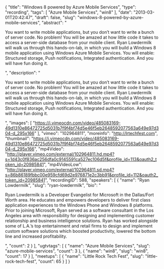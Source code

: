 {
  "title": "Windows 8 powered by Azure Mobile Services",
  "type": "recording",
  "tags": [
    "Azure Mobile Services",
    "win8"
  ],
  "date": "2013-03-01T20:42:47",
  "draft": false,
  "slug": "windows-8-powered-by-azure-mobile-services",
  "abstract": "<p>You want to write mobile applications, but you don’t want to write a bunch of server code. No problem! You will be amazed at how little code it takes to access a server-side database from your mobile client. Ryan Lowdermilk will walk us through this hands-on-lab, in which you will build a Windows 8 mobile application using Windows Azure Mobile Services. You will enable: Structured storage, Push notifications, Integrated authentication. And you will have fun doing it.</p>",
  "description": "<p>You want to write mobile applications, but you don’t want to write a bunch of server code. No problem! You will be amazed at how little code it takes to access a server-side database from your mobile client. Ryan Lowdermilk will walk us through this hands-on-lab, in which you will build a Windows 8 mobile application using Windows Azure Mobile Services. You will enable: Structured storage, Push notifications, Integrated authentication. And you will have fun doing it.</p>",
  "images": [
    "https://i.vimeocdn.com/video/485083169-49d1310e86472725d5031b7f9f4bf74d5e46f5eb2648592077563a649e97d304-d_295x166"
  ],
  "vimeo": "102964811",
  "moreinfo": "http://lrtechfest.com",
  "thumbnail": "https://i.vimeocdn.com/video/485083169-49d1310e86472725d5031b7f9f4bf74d5e46f5eb2648592077563a649e97d304-d_295x166",
  "mp4Video": "http://player.vimeo.com/external/102964811.hd.mp4?s=1d43c0f836ac256dfa0c9145591ca527ec106d5f&profile_id=113&oauth2_token_id=20985841",
  "mp4VideoLow": "http://player.vimeo.com/external/102964811.sd.mp4?s=86b86189fbbc00e959cfd69d2e976871e2c3bb91&profile_id=112&oauth2_token_id=20985841",
  "recordingID": 588,
  "speakers": [
    {
      "name": "Ryan Lowdermilk",
      "slug": "ryan-lowdermilk",
      "bio": "<p>Ryan Lowdermilk is a Developer Evangelist for Microsoft in the Dallas/Fort Worth area. He educates and empowers developers to deliver first class application experiences to the Windows Phone and Windows 8 platforms. Prior to joining Microsoft, Ryan served as a software consultant in the Los Angeles area with responsibility for designing and implementing customer relationship and business intelligence solutions. Ryan has worked alongside some of L.A.’s top entertainment and retail firms to design and implement custom software solutions which boosted productivity, lowered the bottom line and increased profitability.</p>",
      "count": 2
    }
  ],
  "ugtvtags": [
    {
      "name": "Azure Mobile Services",
      "slug": "azure-mobile-services",
      "count": 3
    },
    {
      "name": "win8",
      "slug": "win8",
      "count": 17
    }
  ],
  "meetups": [
    {
      "name": "Little Rock Tech Fest",
      "slug": "little-rock-tech-fest",
      "count": 65
    }
  ]
}